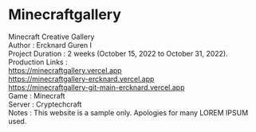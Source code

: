 # Minecraftgallery
Minecraft Creative Gallery <br />
Author : Ercknard Guren I <br />
Project Duration : 2 weeks (October 15, 2022 to October 31, 2022). <br />
Production Links : <br />
https://minecraftgallery.vercel.app <br /> 
https://minecraftgallery-ercknard.vercel.app <br />
https://minecraftgallery-git-main-ercknard.vercel.app <br />
Game : Minecraft <br />
Server : Cryptechcraft <br />
Notes : This website is a sample only. Apologies for many LOREM IPSUM used. <br />
